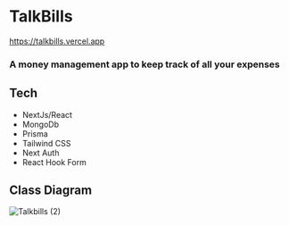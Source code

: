 # TalkBills
https://talkbills.vercel.app
### A money management app to keep track of all your expenses
## Tech
- NextJs/React
- MongoDb
- Prisma
- Tailwind CSS
- Next Auth
- React Hook Form


## Class Diagram
![Talkbills (2)](https://github.com/aniketsinha5552/talkbills/assets/104712880/3a13ce8c-8395-409d-8daa-82d6ad27a913)

